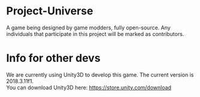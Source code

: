 # Project-Universe
A game being designed by game modders, fully open-source.
Any individuals that participate in this project will be marked as contributors.

# Info for other devs
 
We are currently using Unity3D to develop this game. The current version is 2018.3.11f1.
<br>You can download Unity3D here: https://store.unity.com/download
